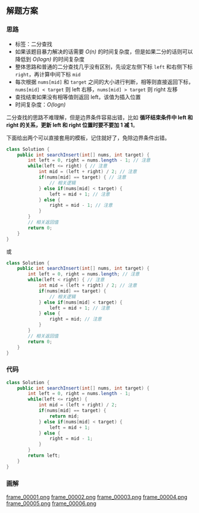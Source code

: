 ## 解题方案

### 思路

- 标签：二分查找
- 如果该题目暴力解决的话需要 *O(n)* 的时间复杂度，但是如果二分的话则可以降低到 *O(logn)* 的时间复杂度
- 整体思路和普通的二分查找几乎没有区别，先设定左侧下标 `left` 和右侧下标 `right`，再计算中间下标 `mid`
- 每次根据 `nums[mid]` 和 `target` 之间的大小进行判断，相等则直接返回下标，`nums[mid] < target` 则 left 右移，`nums[mid] > target` 则 right 左移
- 查找结束如果没有相等值则返回 left，该值为插入位置
- 时间复杂度：*O(logn)*

二分查找的思路不难理解，但是边界条件容易出错，比如 **循环结束条件中 left 和 right 的关系，更新 left 和 right 位置时要不要加 1 减 1**。

下面给出两个可以直接套用的模板，记住就好了，免除边界条件出错。

```Java []
class Solution {
    public int searchInsert(int[] nums, int target) {
        int left = 0, right = nums.length - 1; // 注意
        while(left <= right) { // 注意
            int mid = (left + right) / 2; // 注意
            if(nums[mid] == target) { // 注意
                // 相关逻辑
            } else if(nums[mid] < target) {
                left = mid + 1; // 注意
            } else {
                right = mid - 1; // 注意
            }
        }
        // 相关返回值
        return 0;
    }
}
```

或

```Java []
class Solution {
    public int searchInsert(int[] nums, int target) {
        int left = 0, right = nums.length; // 注意
        while(left < right) { // 注意
            int mid = (left + right) / 2; // 注意
            if(nums[mid] == target) {
                // 相关逻辑
            } else if(nums[mid] < target) {
                left = mid + 1; // 注意
            } else {
                right = mid; // 注意
            }
        }
        // 相关返回值
        return 0;
    }
}
```

### 代码

```Java []
class Solution {
    public int searchInsert(int[] nums, int target) {
        int left = 0, right = nums.length - 1;
        while(left <= right) {
            int mid = (left + right) / 2;
            if(nums[mid] == target) {
                return mid;
            } else if(nums[mid] < target) {
                left = mid + 1;
            } else {
                right = mid - 1;
            }
        }
        return left;
    }
}
```

### 画解

  [frame_00001.png](https://pic.leetcode-cn.com/5a0a4dcb1d8a219fa0107277c7913c4d7cce13827135453ec05f4143ac6a6074-frame_00001.png)  [frame_00002.png](https://pic.leetcode-cn.com/3af8dbf7c6fa8709696349cdfd55408a2c6d3bd2ab1bd7f6a4f6f304a961ede9-frame_00002.png)  [frame_00003.png](https://pic.leetcode-cn.com/918d4aac41675880f1a6aea7d01ee7ce462c9200cbc34d748ad2a205dfdf7f88-frame_00003.png)  [frame_00004.png](https://pic.leetcode-cn.com/d9568ad2f55a33524f19b2c8ce57e8459821c630fb9dfbc6b4a27d04c4ddfb60-frame_00004.png)  [frame_00005.png](https://pic.leetcode-cn.com/dfb8df989032749452ad09b9e7b91640bb836cedc8b1317b856511ae663ec019-frame_00005.png)  [frame_00006.png](https://pic.leetcode-cn.com/f1718773b86de8122c05b7ab985c643375e47081546618378aa638e2df0e2514-frame_00006.png) 